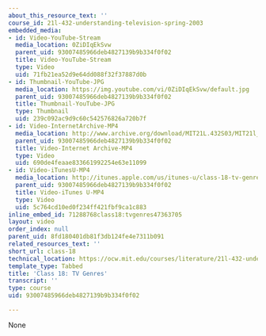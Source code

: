 ```yaml
---
about_this_resource_text: ''
course_id: 21l-432-understanding-television-spring-2003
embedded_media:
- id: Video-YouTube-Stream
  media_location: 0ZiDIqEkSvw
  parent_uid: 93007485966deb4827139b9b334f0f02
  title: Video-YouTube-Stream
  type: Video
  uid: 71fb21ea52d9e64dd088f32f37887d0b
- id: Thumbnail-YouTube-JPG
  media_location: https://img.youtube.com/vi/0ZiDIqEkSvw/default.jpg
  parent_uid: 93007485966deb4827139b9b334f0f02
  title: Thumbnail-YouTube-JPG
  type: Thumbnail
  uid: 239c092ac9d9c60c542576826a720b7f
- id: Video-InternetArchive-MP4
  media_location: http://www.archive.org/download/MIT21L.432S03/MIT21l_432F01class18_300k.mp4
  parent_uid: 93007485966deb4827139b9b334f0f02
  title: Video-Internet Archive-MP4
  type: Video
  uid: 690de4feaae833661992254e63e11099
- id: Video-iTunesU-MP4
  media_location: http://itunes.apple.com/us/itunes-u/class-18-tv-genres/id535495501?i=116773723
  parent_uid: 93007485966deb4827139b9b334f0f02
  title: Video-iTunes U-MP4
  type: Video
  uid: 5c764cd10ed0f234ff421fbf9ca1c883
inline_embed_id: 71288768class18:tvgenres47363705
layout: video
order_index: null
parent_uid: 8fd180401db81f3db124fe4e7311b091
related_resources_text: ''
short_url: class-18
technical_location: https://ocw.mit.edu/courses/literature/21l-432-understanding-television-spring-2003/video/class-18
template_type: Tabbed
title: 'Class 18: TV Genres'
transcript: ''
type: course
uid: 93007485966deb4827139b9b334f0f02

---
```

None